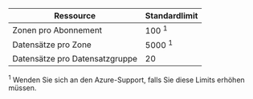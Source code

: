 
| Ressource | Standardlimit |
| --- | --- |
| Zonen pro Abonnement |100 <sup>1</sup> |
| Datensätze pro Zone |5000 <sup>1</sup> |
| Datensätze pro Datensatzgruppe |20 |

<sup>1</sup> Wenden Sie sich an den Azure-Support, falls Sie diese Limits erhöhen müssen.
